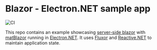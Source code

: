 # Blazor - Electron.NET sample app

![CI](https://github.com/bravecobra/blazor-electron-sample/workflows/CI/badge.svg)

This repo contains an example showcasing [server-side blazor](https://docs.microsoft.com/en-us/aspnet/core/blazor/hosting-models?view=aspnetcore-3.1#blazor-server) with [matBlazor](https://www.matblazor.com/) running in [Electron.NET](https://github.com/ElectronNET/Electron.NET).
It uses [Fluxor](https://github.com/mrpmorris/fluxor) and [Reactive.NET](https://github.com/dotnet/reactive) to maintain application state.
